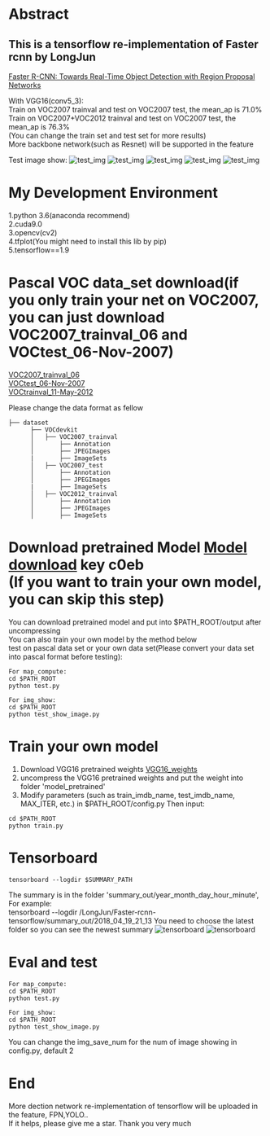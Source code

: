 
# Abstract
## This is a tensorflow re-implementation of Faster rcnn by LongJun<br>
[Faster R-CNN: Towards Real-Time Object Detection with Region Proposal Networks](https://arxiv.org/abs/1506.01497)<br>

With VGG16(conv5_3):<br>
Train on VOC2007 trainval and test on VOC2007 test, the mean_ap is 71.0%<br>
Train on VOC2007+VOC2012 trainval and test on VOC2007 test, the mean_ap is 76.3%<br>
(You can change the train set and test set for more results)<br>
More backbone network(such as Resnet) will be supported in the feature

Test image show:
![test_img](https://github.com/LongJun123456/Faster-rcnn-tensorflow/blob/master/test_img/87.jpg)
![test_img](https://github.com/LongJun123456/Faster-rcnn-tensorflow/blob/master/test_img/39.jpg)
![test_img](https://github.com/LongJun123456/Faster-rcnn-tensorflow/blob/master/test_img/9.jpg)
![test_img](https://github.com/LongJun123456/Faster-rcnn-tensorflow/blob/master/test_img/138.jpg)
![test_img](https://github.com/LongJun123456/Faster-rcnn-tensorflow/blob/master/test_img/140.jpg)
# My Development Environment
1.python 3.6(anaconda recommend)<br>
2.cuda9.0<br>
3.opencv(cv2)<br>
4.tfplot(You might need to install this lib by pip)<br>
5.tensorflow==1.9<br>

# Pascal VOC data_set download(if you only train your net on VOC2007, you can just download VOC2007_trainval_06 and VOCtest_06-Nov-2007)
[VOC2007_trainval_06](http://host.robots.ox.ac.uk/pascal/VOC/voc2007/VOCtrainval_06-Nov-2007.tar)<br>
[VOCtest_06-Nov-2007](http://host.robots.ox.ac.uk/pascal/VOC/voc2007/VOCtest_06-Nov-2007.tar)<br>
[VOCtrainval_11-May-2012](http://host.robots.ox.ac.uk/pascal/VOC/voc2012/VOCtrainval_11-May-2012.tar)<br>

Please change the data format as fellow 
```
├── dataset
      ├── VOCdevkit
      │   ├── VOC2007_trainval
      │       ├── Annotation
      │       ├── JPEGImages
      |       ├── ImageSets
      │   ├── VOC2007_test
      │       ├── Annotation
      │       ├── JPEGImages
      |       ├── ImageSets
      │   ├── VOC2012_trainval
      │       ├── Annotation
      │       ├── JPEGImages
      │       ├── ImageSets
```
# Download pretrained Model [Model download](https://pan.baidu.com/s/1RWXD_aSB3rqGcXc5XeNltw) key c0eb <br>(If you want to train your own model, you can skip this step)
You can download pretrained model and put into $PATH_ROOT/output after uncompressing<br>
You can also train your own model by the method below<br>
test on pascal data set or your own data set(Please convert your data set into pascal format before testing):<br>
```
For map_compute:
cd $PATH_ROOT
python test.py
```
```
For img_show:
cd $PATH_ROOT
python test_show_image.py
```
# Train your own model
1. Download VGG16 pretrained weights [VGG16_weights](http://download.tensorflow.org/models/vgg_16_2016_08_28.tar.gz)
2. uncompress the VGG16 pretrained weights and put the weight into folder 'model_pretrained'
3. Modify parameters (such as train_imdb_name, test_imdb_name, MAX_ITER, etc.) in $PATH_ROOT/config.py
Then input:
```
cd $PATH_ROOT
python train.py
```

# Tensorboard
```
tensorboard --logdir $SUMMARY_PATH
```
The summary is in the folder 'summary_out/year_month_day_hour_minute', For example:<br>
tensorboard --logdir /LongJun/Faster-rcnn-tensorflow/summary_out/2018_04_19_21_13   You need to choose the latest folder so you can see the newest summary
![tensorboard](https://github.com/LongJun123456/Faster-rcnn-tensorflow/blob/master/test_img/11.png)
![tensorboard](https://github.com/LongJun123456/Faster-rcnn-tensorflow/blob/master/test_img/22.png)

# Eval and test
```
For map_compute:
cd $PATH_ROOT
python test.py
```
```
For img_show:
cd $PATH_ROOT
python test_show_image.py
```
You can change the img_save_num for the num of image showing in config.py, default 2

# End
More dection network  re-implementation of tensorflow will be uploaded in the feature, FPN,YOLO..<br>
If it helps, please give me a star. Thank you very much



